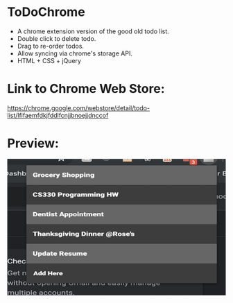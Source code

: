 # ToDoChrome
 - A chrome extension version of the good old todo list.
 - Double click to delete todo.
 - Drag to re-order todos.
 - Allow syncing via chrome's storage API.
 - HTML + CSS + jQuery
 
# Link to Chrome Web Store:
https://chrome.google.com/webstore/detail/todo-list/lfifaemfdkjfddlfcnjjbnoejjdnccof

# Preview:
![Preview](preview.png)

